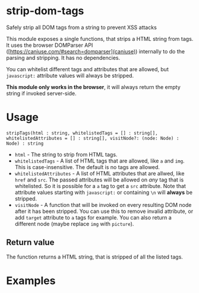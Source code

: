 # strip-dom-tags
Safely strip all DOM tags from a string to prevent XSS attacks

This module exposes a single functions, that strips a HTML string from tags. It uses the browser DOMParser API ([https://caniuse.com/#search=domparser](caniuse)) internally to do the parsing and stripping. It has no dependencies.

You can whitelist different tags and attributes that are allowed, but `javascript:` attribute values will always be stripped.

**This module only works in the browser**, it will always return the empty string if invoked server-side.

# Usage

    stripTags(html : string, whitelistedTags = [] : string[], whitelistedAttributes = [] : string[], visitNode?: (node: Node) : Node) : string
    
* `html` - The string to strip from HTML tags. 
* `whitelistedTags` - A list of HTML tags that are allowed, like `a` and `img`. This is case-insensitive. The default is no tags are allowed.
* `whitelistedAttributes` - A list of HTML attributes that are allwed, like `href` and `src`. The passed attributes will be allowed on *any* tag that is whitelisted. So it is possible for a `a` tag to get a `src` attribute. Note that attribute values starting with `javascript:` or containing `\n` will **always** be stripped.
* `visitNode` - A function that will be invoked on every resulting DOM node after it has been stripped. You can use this to remove invalid attribute, or add `target` attribute to `a` tags for example. You can also return a different node (maybe replace `img` with `picture`).

## Return value

The function returns a HTML string, that is stripped of all the listed tags.

# Examples

